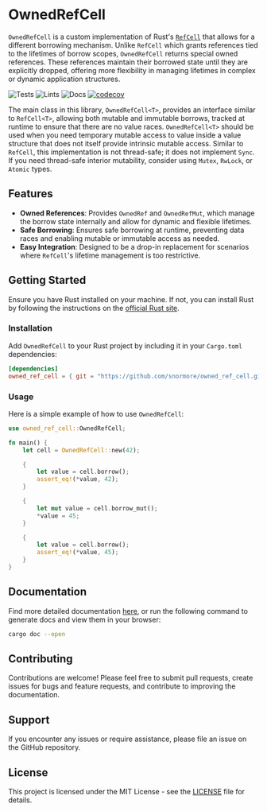 # OwnedRefCell

`OwnedRefCell` is a custom implementation of Rust's [`RefCell`](https://doc.rust-lang.org/std/cell/struct.RefCell.html) that allows for a different borrowing mechanism. Unlike `RefCell` which grants references tied to the lifetimes of borrow scopes, `OwnedRefCell` returns special owned references. These references maintain their borrowed state until they are explicitly dropped, offering more flexibility in managing lifetimes in complex or dynamic application structures.

![Tests](https://github.com/snormore/owned-ref-cell/actions/workflows/tests.yml/badge.svg)
![Lints](https://github.com/snormore/owned-ref-cell/actions/workflows/lints.yml/badge.svg)
![Docs](https://github.com/snormore/owned-ref-cell/actions/workflows/docs.yml/badge.svg)
[![codecov](https://codecov.io/gh/snormore/owned-ref-cell/graph/badge.svg?token=TGH857JV5B)](https://codecov.io/gh/snormore/owned-ref-cell)

The main class in this library, `OwnedRefCell<T>`, provides an interface similar to `RefCell<T>`, allowing both mutable and immutable borrows, tracked at runtime to ensure that there are no value races. `OwnedRefCell<T>` should be used when you need temporary mutable access to value inside a value structure that does not itself provide intrinsic mutable access. Similar to `RefCell`, this implementation is not thread-safe; it does not implement `Sync`. If you need thread-safe interior mutability, consider using `Mutex`, `RwLock`, or `Atomic` types.

## Features

- **Owned References**: Provides `OwnedRef` and `OwnedRefMut`, which manage the borrow state internally and allow for dynamic and flexible lifetimes.
- **Safe Borrowing**: Ensures safe borrowing at runtime, preventing data races and enabling mutable or immutable access as needed.
- **Easy Integration**: Designed to be a drop-in replacement for scenarios where `RefCell`'s lifetime management is too restrictive.

## Getting Started

Ensure you have Rust installed on your machine. If not, you can install Rust by following the instructions on the [official Rust site](https://www.rust-lang.org/).

### Installation

Add `OwnedRefCell` to your Rust project by including it in your `Cargo.toml` dependencies:

```toml
[dependencies]
owned_ref_cell = { git = "https://github.com/snormore/owned_ref_cell.git" }
```

### Usage

Here is a simple example of how to use `OwnedRefCell`:

```rust
use owned_ref_cell::OwnedRefCell;

fn main() {
    let cell = OwnedRefCell::new(42);

    {
        let value = cell.borrow();
        assert_eq!(*value, 42);
    }

    {
        let mut value = cell.borrow_mut();
        *value = 45;
    }

    {
        let value = cell.borrow();
        assert_eq!(*value, 45);
    }
}
```

## Documentation

Find more detailed documentation [here](https://snormore.github.io/owned-ref-cell), or run the following command to generate docs and view them in your browser:

```bash
cargo doc --open
```

## Contributing

Contributions are welcome! Please feel free to submit pull requests, create issues for bugs and feature requests, and contribute to improving the documentation.

## Support

If you encounter any issues or require assistance, please file an issue on the GitHub repository.

## License

This project is licensed under the MIT License - see the [LICENSE](LICENSE) file for details.
